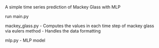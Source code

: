 A simple time series prediction of Mackey Glass with MLP

run main.py

mackey_glass.py
    - Computes the values in each time step of mackey glass via eulers method
    - Handles the data formatting

mlp.py
    - MLP model
